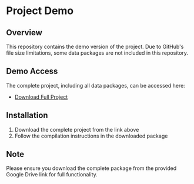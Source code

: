 # Project Demo

## Overview
This repository contains the demo version of the project. Due to GitHub's file size limitations, some data packages are not included in this repository.

## Demo Access
The complete project, including all data packages, can be accessed here:
- [Download Full Project](https://drive.google.com/file/d/1SK0nGAhg0vE4kZEqn98CQFCzJ5hPKJ7Y/view?usp=sharing)

## Installation
1. Download the complete project from the link above
2. Follow the compilation instructions in the downloaded package

## Note
Please ensure you download the complete package from the provided Google Drive link for full functionality.
